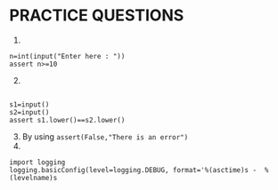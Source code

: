 # PRACTICE QUESTIONS

1.
```
n=int(input("Enter here : "))
assert n>=10
```
2. 
```

s1=input()
s2=input()
assert s1.lower()==s2.lower()
```
3. By using `assert(False,"There is an error")`
4. 
```
import logging
logging.basicConfig(level=logging.DEBUG, format='%(asctime)s -  %(levelname)s
```

